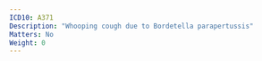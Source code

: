 ```yaml
---
ICD10: A371
Description: "Whooping cough due to Bordetella parapertussis"
Matters: No
Weight: 0
---
```

